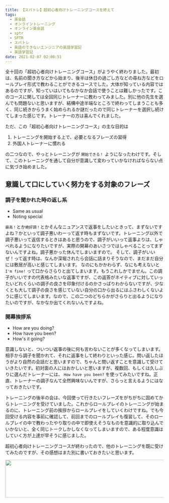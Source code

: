 ```yaml
---
title: 【スパトレ】超初心者向けトレーニングコースを終えて
tags:
  - 英会話
  - オンライントレーニング
  - オンライン英会話
  - sptr
  - SPTR
  - スパトレ
  - 英語のできないエンジニアの英語学習記
  - 英語学習記
date: 2021-02-07 02:00:51
---
```



全十回の「超初心者向けトレーニングコース」がようやく終わりました。最初は、名前の聞き方などから始まり、後半は休日の過ごし方などの尋ね方などをロールプレイ形式で教わることができるコースでした。大体が知っている内容ではあるのですが、知っていはいてもなかなか会話で使うことは難しかったです。このコースに関しては全回同じトレーナーに教わってみました。別に他の先生を選んでも問題ないと思いますが、結構中途半端なところで終わってしまうことも多く、同じ続きからうまく始められるか謎だったので同じトレーナーを選択し続けてしまった感じです。トレーナーの方は喜んでくれました。

ただ、この「超初心者向けトレーニングコース」の主な目的は

1. トレーニングを開始する上で、必要となるフレーズの習得
1. 外国人トレーナーに慣れる

の二つなので、やっとトレーニングが `開始できる！` ようになったわけです。そして、このトレーニングを通して自分が意識して変わっていかなければならない点に気づき始めました。

## 意識して口にしていく努力をする対象のフレーズ

### 調子を聞かれた時の返し系

* Same as usual
* Noting special

`最高！`とか`絶好調！`とかそんなニュアンスで返事をしたいときって、まずないですよね？かといって調子悪いわーって返す時もまずないです。トレーニング以外で調子悪いって返信するときはあると思うので、調子がいいって返事よりは、しゃべれるようになりたいですが、実際の開幕のあいさつではしゃべることってまずないんですよね。調子悪かった休んでしまいますので。
そして、調子がいいぜ！って返す時は、なんか深堀されたら会話に詰まりそうなので、まだまだ自分には敷居が高いと感じてしまいます。
なのにもかかわらず、なにも考えないと `I'm fine!` って口からさらりと出てしまいます。もうこれしかでません。この調子がいいですの代表格みたいな返事ですが、この返答がネイティブに対していったいどれくらいの調子の良さを印象付けるのかさっぱりわからないですが、少なくとも大して調子の良さを感じていない自分の口から出るにはふさわしくないように感じてしまいます。なので、この二つのどちらかがさらりと出るようになりたいのですが、なかなか出てくれないんですよね。

### 開幕挨拶系

* How are you doing?
* How have you been?
* How's it going?

意識しないと、ついつい返事の後に何も言わないことが多くなってしまいます。相手から調子を聞かれて、それに返事をして終わりといった感じ。問い返したほうがより自然の会話だと思いますので、ちゃんと問い返すことを意識して受けていきたいです。初対面の人にはおかしいと思いますが、複数回、もしくは久しぶりに選んだトレーナーには、 `How have you been?` を使ってみたいですね。正直、トレーナーの調子なんて全然興味ないんですが、さらっと言えるようにはなっておきたいです。

トレーニングの後半の会は、今回使って行きたいフレーズをがちがちに固めてからトレーニングを受けていました。これからロールプレイのトレーニングが始まるのに、トレーニング前の挨拶からロールプレイをしていくわけですね。でも今回受ける内容を事前に確認して、前回までのロールプレイも復習して、そのロールプレイの中で教わったやり取りの中で即使えそうなものを意識的に取り込んでいかないと、全く同じトークしかしなくなってしまいますので、ある程度意識はしていく方が上達が早そうに感じました。

超初心者向けトレーニングコースが終わったので、他のトレーニングを既に受けてみたのですが、その感想はまた別に書いておきたいと思います。

<a href="//af.moshimo.com/af/c/click?a_id=2406909&p_id=2409&pc_id=5246&pl_id=31566&guid=ON" rel="nofollow"><img src="//image.moshimo.com/af-img/1881/000000031566.png" width="936" height="120" style="border:none;"></a><img src="//i.moshimo.com/af/i/impression?a_id=2406909&p_id=2409&pc_id=5246&pl_id=31566" width="1" height="1" style="border:none;">